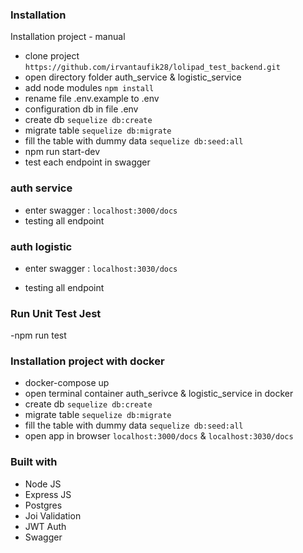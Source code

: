 ### Installation

Installation project - manual

- clone project `https://github.com/irvantaufik28/lolipad_test_backend.git`
- open directory folder auth_service & logistic_service
- add node modules `npm install`
- rename file .env.example to .env
- configuration db in file .env
- create db `sequelize db:create`
- migrate table `sequelize db:migrate`
- fill the table with dummy data `sequelize db:seed:all`
- npm run start-dev
- test each endpoint in swagger

### auth service
- enter swagger : `localhost:3000/docs` 
- testing all endpoint
### auth logistic
- enter swagger : `localhost:3030/docs` 

- testing all endpoint

### Run Unit Test Jest
-npm run test


### Installation project with docker

- docker-compose up
- open terminal container auth_serivce & logistic_service in docker
- create db `sequelize db:create`
- migrate table `sequelize db:migrate`
- fill the table with dummy data `sequelize db:seed:all`
- open app in browser `localhost:3000/docs` & `localhost:3030/docs` 


### Built with
- Node JS
- Express JS
- Postgres
- Joi Validation
- JWT Auth
- Swagger

